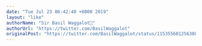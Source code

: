 ```yaml
---
date: "Tue Jul 23 06:42:40 +0000 2019"
layout: "like"
authorName: "Sir Basil Waggalot🐾"
authorUrl: "https://twitter.com/BasilWaggalot"
originalPost: "https://twitter.com/BasilWaggalot/status/1153556012563087360"
---
```

